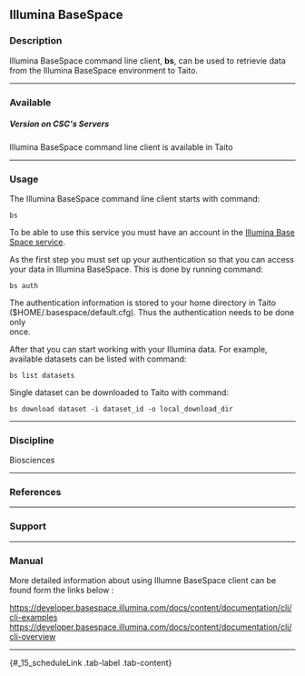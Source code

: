 ## Illumina BaseSpace

### Description

Illumina BaseSpace command line client, **bs**, can be used to retrievie
data from the Illumina BaseSpace environment to Taito.

------------------------------------------------------------------------

### Available

##### Version on CSC's Servers

Illumina BaseSpace command line client is available in Taito

------------------------------------------------------------------------

### Usage

The Illumina BaseSpace command line client starts with command:

    bs

To be able to use this service you must have an account in the [Illumina
Base Space service].

As the first step you must set up your authentication so that you can
access your data in Illumina BaseSpace. This is done by running command:

    bs auth

The authentication information is stored to your home directory in
Taito  
($HOME/.basespace/default.cfg). Thus the authentication needs to be done
only  
once. [][1]

After that you can start working with your Illumina data. For example,
available datasets can be listed with command:

    bs list datasets

Single dataset can be downloaded to Taito with command:

    bs download dataset -i dataset_id -o local_download_dir

------------------------------------------------------------------------

### Discipline

Biosciences  

------------------------------------------------------------------------

### References

------------------------------------------------------------------------

### Support

------------------------------------------------------------------------

### Manual

More detailed information about using Illumne BaseSpace client can be
found form the links below :  
  
<span
class="clickylink"><https://developer.basespace.illumina.com/docs/content/documentation/cli/cli-examples></span>  
<span
class="clickylink"><https://developer.basespace.illumina.com/docs/content/documentation/cli/cli-overview></span>

------------------------------------------------------------------------

  [Illumina Base Space service]: https://emea.illumina.com/products/by-type/informatics-products/basespace-sequence-hub.html
  [1]: https://research.csc.fi/group/control_panel/manage?p_p_auth=jxdW5bWl&p_p_id=15&p_p_lifecycle=0&p_p_state=maximized&p_p_mode=view&doAsGroupId=48467&refererPlid=131822&controlPanelCategory=current_site.content&_15_struts_action=%2Fjournal%2Fedit_article&_15_redirect=https%3A%2F%2Fresearch.csc.fi%2Fgroup%2Fcontrol_panel%2Fmanage%3Fp_p_auth%3DjxdW5bWl%26p_p_id%3D15%26p_p_lifecycle%3D0%26p_p_state%3Dmaximized%26p_p_mode%3Dview%26doAsGroupId%3D48467%26refererPlid%3D131822%26controlPanelCategory%3Dcurrent_site.content&_15_groupId=48467&_15_folderId=0&_15_articleId=370359&_15_status=0&_15_selPlid=133786#_15_schedule
  {#_15_scheduleLink .tab-label .tab-content}
